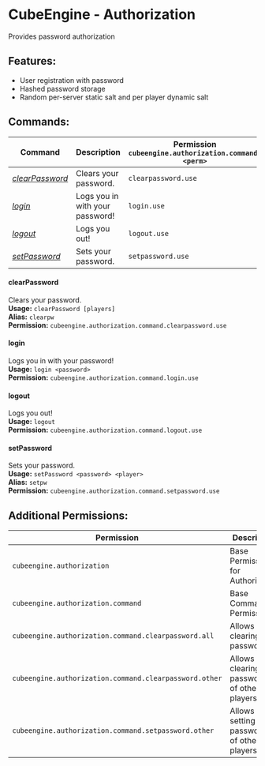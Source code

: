 # CubeEngine - Authorization
Provides password authorization

## Features:
 - User registration with password
 - Hashed password storage
 - Random per-server static salt and per player dynamic salt

## Commands:

| Command | Description | Permission<br>`cubeengine.authorization.command.<perm>` |
| --- | --- | --- |
| [*clearPassword*](#clearpassword) | Clears your password. | `clearpassword.use` |
| [*login*](#login) | Logs you in with your password! | `login.use` |
| [*logout*](#logout) | Logs you out! | `logout.use` |
| [*setPassword*](#setpassword) | Sets your password. | `setpassword.use` |

#### clearPassword  
Clears your password.  
**Usage:** `clearPassword [players]`  
**Alias:** `clearpw`  
**Permission:** `cubeengine.authorization.command.clearpassword.use`  
  

#### login  
Logs you in with your password!  
**Usage:** `login <password>`  
**Permission:** `cubeengine.authorization.command.login.use`  
  

#### logout  
Logs you out!  
**Usage:** `logout `  
**Permission:** `cubeengine.authorization.command.logout.use`  
  

#### setPassword  
Sets your password.  
**Usage:** `setPassword <password> <player>`  
**Alias:** `setpw`  
**Permission:** `cubeengine.authorization.command.setpassword.use`  
  

## Additional Permissions:

| Permission | Description |
| --- | --- |
| `cubeengine.authorization` | Base Permission for Authorization |
| `cubeengine.authorization.command` | Base Commands Permission |
| `cubeengine.authorization.command.clearpassword.all` | Allows clearing all passwords |
| `cubeengine.authorization.command.clearpassword.other` | Allows clearing passwords of other players |
| `cubeengine.authorization.command.setpassword.other` | Allows setting passwords of other players |

